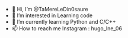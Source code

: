 - 👋 Hi, I’m @TaMereLeDin0saure
- 👀 I’m interested in Learning code
- 🌱 I’m currently learning Python and C/C++
- 📫 How to reach me Instagram : hugo_lne_06

<!---
TaMereLeDin0saure/TaMereLeDin0saure is a ✨ special ✨ repository because its `README.md` (this file) appears on your GitHub profile.
You can click the Preview link to take a look at your changes.
--->
